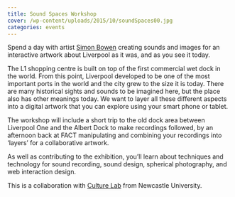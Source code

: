 ```yaml
---
title: Sound Spaces Workshop
cover: /wp-content/uploads/2015/10/soundSpaces00.jpg
categories: events
---
```

Spend a day with artist [Simon Bowen](http://www.simon-bowen.com/) creating sounds and images for an interactive artwork about Liverpool as it was, and as you see it today.

The L1 shopping centre is built on top of the first commercial wet dock in the world. From this point, Liverpool developed to be one of the most important ports in the world and the city grew to the size it is today. There are many historical sights and sounds to be imagined here, but the place also has other meanings today. We want to layer all these different aspects into a digital artwork that you can explore using your smart phone or tablet. 

The workshop will include a short trip to the old dock area between Liverpool One and the Albert Dock to make recordings followed, by an afternoon back at FACT manipulating and combining your recordings into ‘layers’ for a collaborative artwork.

As well as contributing to the exhibition, you’ll learn about techniques and technology for sound recording, sound design, spherical photography, and web interaction design.

This is a collaboration with [Culture Lab](http://www.ncl.ac.uk/culturelab/) from Newcastle University.
